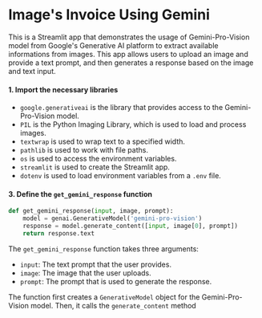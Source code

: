  # Image's Invoice Using Gemini 

This is a Streamlit app that demonstrates the usage of Gemini-Pro-Vision model from Google's Generative AI platform to extract available informations from images. This app allows users to upload an image and provide a text prompt, and then generates a response based on the image and text input.


#### 1. Import the necessary libraries
- `google.generativeai` is the library that provides access to the Gemini-Pro-Vision model.
- `PIL` is the Python Imaging Library, which is used to load and process images.
- `textwrap` is used to wrap text to a specified width.
- `pathlib` is used to work with file paths.
- `os` is used to access the environment variables.
- `streamlit` is used to create the Streamlit app.
- `dotenv` is used to load environment variables from a `.env` file.

#### 3. Define the `get_gemini_response` function

```python
def get_gemini_response(input, image, prompt):
    model = genai.GenerativeModel('gemini-pro-vision')
    response = model.generate_content([input, image[0], prompt])
    return response.text
```

The `get_gemini_response` function takes three arguments:

- `input`: The text prompt that the user provides.
- `image`: The image that the user uploads.
- `prompt`: The prompt that is used to generate the response.

The function first creates a `GenerativeModel` object for the Gemini-Pro-Vision model. Then, it calls the `generate_content` method


